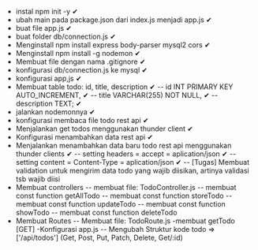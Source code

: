 - instal npm init -y ✔
- ubah main pada package.json dari index.js menjadi app.js ✔
- buat file app.js ✔
- buat folder  db/connection.js ✔
- Menginstall npm install express body-parser mysql2 cors ✔
- Menginstall npm install -g nodemon ✔
- Membuat file dengan nama .gitignore ✔
- konfigurasi db/connection.js ke mysql ✔
- konfigurasi app,js ✔
- Membuat table todo: id, title, description ✔
    -- id INT PRIMARY KEY AUTO_INCREMENT, ✔
    -- title VARCHAR(255) NOT NULL, ✔
    -- description TEXT; ✔
- jalankan nodemonnya ✔
- konfigurasi membaca file todo rest api ✔
- Menjalankan get todos menggunakan thunder client ✔
- Konfigurasi menambahkan data rest api ✔
- Menjalankan menambahkan data baru todo rest api menggunakan thunder clients ✔
    -- setting headers = accept = aplication/json ✔
    -- setting content = Content-Type = aplication/json ✔
    -- [Tugas] Membuat validation untuk mengirim data todo yang wajib diisikan, artinya validasi tsb wajib diisi
- Membuat controllers
    -- membuat file: TodoController.js
    -- membuat const function getAllTodo
    -- membuat const function storeTodo
    -- membuat const function updateTodo
    -- membuat const function showTodo
    -- membuat const function deleteTodo
- Membuat Routes
    -- Membuat file: TodoRoute.js
        -membuat getTodo [GET]
-Konfigurasi app.js 
    -- Mengubah Struktur kode todo => ['/api/todos'] (Get, Post, Put, Patch, Delete, Get/:id) 